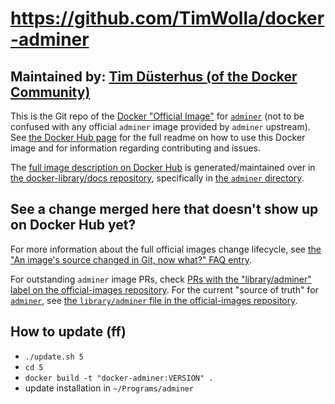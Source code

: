 # https://github.com/TimWolla/docker-adminer

## Maintained by: [Tim Düsterhus (of the Docker Community)](https://github.com/TimWolla/docker-adminer)

This is the Git repo of the [Docker "Official Image"](https://github.com/docker-library/official-images#what-are-official-images) for [`adminer`](https://hub.docker.com/_/adminer/) (not to be confused with any official `adminer` image provided by `adminer` upstream). See [the Docker Hub page](https://hub.docker.com/_/adminer/) for the full readme on how to use this Docker image and for information regarding contributing and issues.

The [full image description on Docker Hub](https://hub.docker.com/_/adminer/) is generated/maintained over in [the docker-library/docs repository](https://github.com/docker-library/docs), specifically in [the `adminer` directory](https://github.com/docker-library/docs/tree/master/adminer).

## See a change merged here that doesn't show up on Docker Hub yet?

For more information about the full official images change lifecycle, see [the "An image's source changed in Git, now what?" FAQ entry](https://github.com/docker-library/faq#an-images-source-changed-in-git-now-what).

For outstanding `adminer` image PRs, check [PRs with the "library/adminer" label on the official-images repository](https://github.com/docker-library/official-images/labels/library%2Fadminer). For the current "source of truth" for [`adminer`](https://hub.docker.com/_/adminer/), see [the `library/adminer` file in the official-images repository](https://github.com/docker-library/official-images/blob/master/library/adminer).

<!-- THIS FILE IS GENERATED BY https://github.com/docker-library/docs/blob/master/generate-repo-stub-readme.sh -->

## How to update (ff)

- `./update.sh 5`
- `cd 5`
- `docker build -t "docker-adminer:VERSION" .`
- update installation in `~/Programs/adminer`
